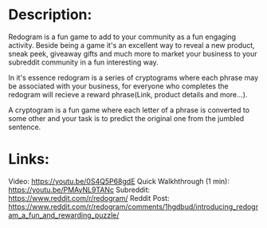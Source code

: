 # Description:
Redogram is a fun game to add to your community as a fun engaging activity. Beside being a game it's an excellent way to reveal a new product, sneak peek, giveaway gifts and much more to market your business to your subreddit community in a fun interesting way.

In it's essence redogram is a series of cryptograms where each phrase may be associated with your business, for everyone who completes the redogram will recieve a reward phrase(Link, product details and more...).

A cryptogram is a fun game where each letter of a phrase is converted to some other and your task is to predict the original one from the jumbled sentence.

# Links:
Video: https://youtu.be/0S4Q5P68gdE
Quick Walkhthrough (1 min): https://youtu.be/PMAyNL9TANc
Subreddit: https://www.reddit.com/r/redogram/
Reddit Post: https://www.reddit.com/r/redogram/comments/1hgdbud/introducing_redogram_a_fun_and_rewarding_puzzle/